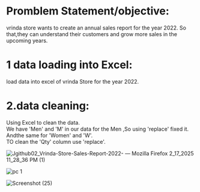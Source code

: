 # Promblem Statement/objective:







vrinda store wants to create an annual sales report for the year 2022. So that,they can understand their customers and grow more sales in the upcoming years.
# 1 data loading into Excel:
load data into excel of vrinda Store for the year 2022.
# 2.data cleaning:
Using Excel to clean the data.
 <br>
We have 'Men' and 'M' in our data for the Men ,So using 'replace' fixed it. Andthe same for 'Women' and 'W'.   <br>
TO clean the 'Qty' column use 'replace'.

 
 
 ![Jgithub02_Vrinda-Store-Sales-Report-2022- — Mozilla Firefox 2_17_2025 11_28_36 PM (1)](https://github.com/user-attachments/assets/6e257851-4023-4922-8876-ea49050b16c8)





![pc 1](https://github.com/user-attachments/assets/6c33d865-1dfe-4199-a587-8dfb82e3e0a9)











![Screenshot (25)](https://github.com/user-attachments/assets/e3b726b9-ba87-40a2-a87b-06ff09cdf6fd)



